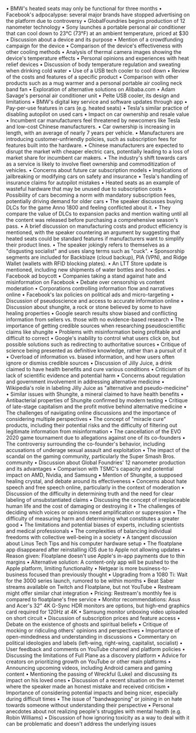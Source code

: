 • BMW's heated seats may only be functional for three months
• Facebook's adpocalypse: several major brands have stopped advertising on the platform due to controversy
• GlobalFoundries begins production of 12 nanometer technology
• Sony launches a portable personal air conditioner that can cool down to 23°C (73°F) at an ambient temperature, priced at $30
• Discussion about a device and its purpose
• Mention of a crowdfunding campaign for the device
• Comparison of the device's effectiveness with other cooling methods
• Analysis of thermal camera images showing the device's temperature effects
• Personal opinions and experiences with heat relief devices
• Discussion of body temperature regulation and sweating when drinking cold water
• Use of a USB tech cooler to cool down
• Review of the costs and features of a specific product
• Comparison with other products such as a mug warmer and a personal portable air cooling neck band fan
• Exploration of alternative solutions on Alibaba.com
• Adam Savage's personal air conditioner unit
• Pelte USB cooler, its design and limitations
• BMW's digital key service and software updates through app
• Pay-per-use features in cars (e.g. heated seats)
• Tesla's similar practice of disabling autopilot on used cars
• Impact on car ownership and resale value
• Incumbent car manufacturers feel threatened by newcomers like Tesla and low-cost Chinese manufacturers.
• Car ownership is increasing in length, with an average of nearly 7 years per vehicle.
• Manufacturers are introducing customer-unfriendly policies, such as subscription fees for features built into the hardware.
• Chinese manufacturers are expected to disrupt the market with cheaper electric cars, potentially leading to a loss of market share for incumbent car makers.
• The industry's shift towards cars as a service is likely to involve fleet ownership and commoditization of vehicles.
• Concerns about future car subscription models
• Implications of jailbreaking or modifying cars on safety and insurance
• Tesla's handling of insurance claims for autopilot mistakes
• Heated seats as an example of wasteful hardware that may be unused due to subscription costs
• Possibility of cars becoming a norm with mandatory subscription fees, potentially driving demand for older cars
• The speaker discusses buying DLCs for the game Anno 1800 and feeling conflicted about it.
• They compare the value of DLCs to expansion packs and mention waiting until all the content was released before purchasing a comprehensive season's pass.
• A brief discussion on manufacturing costs and product efficiency is mentioned, with the speaker countering an argument by suggesting that heated seats could be standard features if manufacturers want to simplify their product lines.
• The speaker jokingly refers to themselves as a "disgusting socialist" and uses slang terms such as "cuck".
• Sponsorship segments are included for Backblaze (cloud backup), PIA (VPN), and Ridge Wallet (wallets with RFID blocking plates).
• An LTT Store update is mentioned, including new shipments of water bottles and hoodies.
• Facebook ad boycott
• Companies taking a stand against hate and misinformation on Facebook
• Debate over censorship vs content moderation
• Corporations controlling information flow and narratives online
• Facebook's lax policies on political ads and micro-targeting
• Discussion of pseudoscience and access to accurate information online
• Discussion about shungite, a rock or stone believed by some to have healing properties
• Google search results show biased and conflicting information from sellers vs. those with no evidence-based research
• The importance of getting credible sources when researching pseudoscientific claims like shungite
• Problems with misinformation being profitable and difficult to correct
• Google's inability to control what users click on, but possible solutions such as redirecting to authoritative sources
• Critique of science being presented as definitive knowledge, rather than a pursuit of it
• Overload of information vs. biased information, and how users often ignore or dismiss credible sources
• Discussion of Jilly Juice, a drink claimed to have health benefits and cure various conditions
• Criticism of its lack of scientific evidence and potential harm
• Concerns about regulation and government involvement in addressing alternative medicine
• Wikipedia's role in labeling Jilly Juice as "alternative and pseudo-medicine"
• Similar issues with Shungite, a mineral claimed to have health benefits
• Antibacterial properties of Shungite confirmed by modern testing
• Critique of late-stage capitalism and the profit motive behind alternative medicine
• The challenges of navigating online discussions and the importance of considering multiple perspectives
• The concept of "miracle cure" products, including their potential risks and the difficulty of filtering out legitimate information from misinformation
• The cancellation of the EVO 2020 game tournament due to allegations against one of its co-founders
• The controversy surrounding the co-founder's behavior, including accusations of underage sexual assault and exploitation
• The impact of the scandal on the gaming community, particularly the Super Smash Bros. community
• Discussion about Global Foundries' 12 nanometer production and its advantages
• Comparison with TSMC's capacity and potential impact on AMD, Nvidia, and Samsung
• Mention of Shungite, a supposed healing crystal, and debate around its effectiveness
• Concerns about hate speech and free speech online, particularly in the context of moderation
• Discussion of the difficulty in determining truth and the need for clear labeling of unsubstantiated claims
• Discussing the concept of irreplaceable human life and the cost of damaging or destroying it
• The challenges of deciding which voices or opinions need amplification or suppression
• The difficulty of measuring harm and determining what constitutes a greater good
• The limitations and potential biases of experts, including scientists and medical professionals
• The complexities of balancing individual freedoms with collective well-being in a society
• A tangent discussion about Linus Tech Tips and his computer hardware setup
• The floatplane app disappeared after reinstalling iOS due to Apple not allowing updates
• Reason given: Floatplane doesn't use Apple's in-app payments due to thin margins
• Alternative solution: A content-only app will be pushed to the Apple platform, limiting functionality
• Netgear is more business-to-business focused than previously thought
• Upgrading from a 1080 Ti: Wait for the 3000 series launch, rumored to be within months
• Beat Saber streams available on Twitch and Floatplane, but not YouTube
• Restream might offer similar chat integration
• Pricing: Restream's monthly fee is compared to floatplane's free service
• Monitor recommendations: Asus and Acer's 32" 4K G-Sync HDR monitors are options, but high-end graphics card required for 120Hz at 4K
• Samsung monitor unboxing video uploaded on short circuit
• Discussion of subscription prices and feature access
• Debate on the existence of ghosts and spiritual beliefs
• Critique of mocking or ridiculing others' opinions and perspectives
• Importance of open-mindedness and understanding in discussions
• Commentary on political ideologies and labels (left-wing, right-wing, capitalist, socialist)
• User feedback and comments on YouTube channel and platform policies
• Discussing the limitations of Full Plane as a discovery platform
• Advice for creators on prioritizing growth on YouTube or other main platforms
• Announcing upcoming videos, including Android camera and gaming content
• Mentioning the passing of Wreckful (Luke) and discussing its impact on his loved ones
• Discussion of a recent situation on the internet where the speaker made an honest mistake and received criticism
• Importance of considering potential impacts and being nicer, especially during difficult times
• The issue of "bandwagoning" or joining in on hate towards someone without understanding their perspective
• Personal anecdotes about not realizing people's struggles with mental health (e.g. Robin Williams)
• Discussion of how ignoring toxicity as a way to deal with it can be problematic and doesn't address the underlying issues